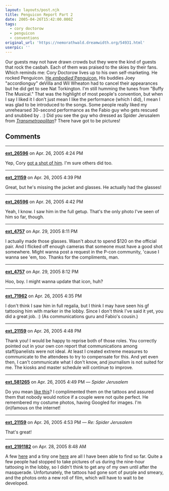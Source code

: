 ```yaml
---
layout: layouts/post.njk
title: Penguicon Report Part 2
date: 2005-04-26T15:42:00.000Z
tags:
  - cory doctorow
  - penguicon
  - conventions
original_url: 'https://nemorathwald.dreamwidth.org/54931.html'
userpic: ''
---
```

Our guests may not have drawn crowds but they were the kind of guests that rock the casbah. Each of them was praised to the skies by their fans. Which reminds me: Cory Doctorow lives up to his own self-marketing. He rocked Penguicon. [He _embodied_ Penguicon.](http://www.livejournal.com/users/matt_arnold/40860.html) His buddies Joey "accordionguy" deVilla and Wil Wheaton had to cancel their appearances but he did get to see Nat Torkington. I'm still humming the tunes from "Buffy The Musical." That was the highlight of most people's convention, but when I say I liked it I don't just mean I like the performance (which I did), I mean I was glad to be introduced to the songs. Some people really liked my unrehearsed 30-second performance as the Fabio guy who gets rescued and snubbed by . :) Did you see the guy who dressed as Spider Jerusalem from [_Transmetropolitan_](www.transmetropolitan.com)? There have got to be pictures!

## Comments

---

**[ext_26596](https://www.dreamwidth.org/users/ext_26596)** on Apr. 26, 2005 4:24 PM

Yep, Cory [got a shot of him](http://flickr.com/photos/doctorow/). I'm sure others did too.

---

**[ext_21159](https://www.dreamwidth.org/users/ext_21159)** on Apr. 26, 2005 4:39 PM

Great, but he's missing the jacket and glasses. He actually had the glasses!

---

**[ext_26596](https://www.dreamwidth.org/users/ext_26596)** on Apr. 26, 2005 4:42 PM

Yeah, I know. I saw him in the full getup. That's the only photo I've seen of him so far, though.

---

**[ext_4757](https://www.dreamwidth.org/users/ext_4757)** on Apr. 29, 2005 8:11 PM

I actually made those glasses. Wasn't about to spend $120 on the official pair. And I flicked off enough cameras that someone must have a good shot somewhere. Might wanna post a request in the P-con community, 'cause I wanna see 'em, too. Thanks for the compliments, man.

---

**[ext_4757](https://www.dreamwidth.org/users/ext_4757)** on Apr. 29, 2005 8:12 PM

Hoo, boy. I might wanna update that icon, huh?

---

**[ext_71962](https://www.dreamwidth.org/users/ext_71962)** on Apr. 26, 2005 4:35 PM

I don't think I saw him in full regalia, but I think I may have seen his gf tattooing him with marker in the lobby. Since I don't think I've said it yet, you did a great job. :) (As communications guru and Fabio's cousin.)

---

**[ext_21159](https://www.dreamwidth.org/users/ext_21159)** on Apr. 26, 2005 4:48 PM

Thank you! I would be happy to reprise both of those roles. You correctly pointed out in your own con report that communications among staff/panelists were not ideal. At least I created extreme measures to communicate to the attendees to try to compensate for this. And yet even then, I can't communicate what I don't know, and journalism is not suited for me. The kiosks and master schedule will continue to improve.

---

**[ext_581265](https://www.dreamwidth.org/users/ext_581265)** on Apr. 26, 2005 4:49 PM — *Spider Jerusalem*

Do you mean [like this](http://devon.intranet.org/costumes.html)? I complimented them on the tattoos and assured them that nobody would notice if a couple were not quite perfect. He remembered my costume photos, having Googled for images. I'm (in)famous on the internet!

---

**[ext_21159](https://www.dreamwidth.org/users/ext_21159)** on Apr. 26, 2005 4:53 PM — *Re: Spider Jerusalem*

That's great!

---

**[ext_2191182](https://www.dreamwidth.org/users/ext_2191182)** on Apr. 28, 2005 8:48 AM

A few [here](http://uhacc.org/~alt_phil/P3/) and a tiny one [here](http://photobucket.com/albums/v292/TVNews/Penguicon/LJ-Small/) are all I have been able to find so far. Quite a few people had stopped to take pictures of us during the nine-hour tattooing in the lobby, so I didn't think to get any of my own until after the masquerade. Unfortunately, the tattoos had gone sort of purple and smeary, and the photos onto a new roll of film, which will have to wait to be developed.
